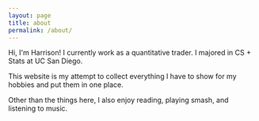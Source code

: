 ```yaml
---
layout: page
title: about
permalink: /about/
---
```

Hi, I'm Harrison! I currently work as a quantitative trader. I majored in CS + Stats at UC San Diego.

This website is my attempt to collect everything I have to show for my hobbies and put them in one place. 

Other than the things here, I also enjoy reading, playing smash, and listening to music.